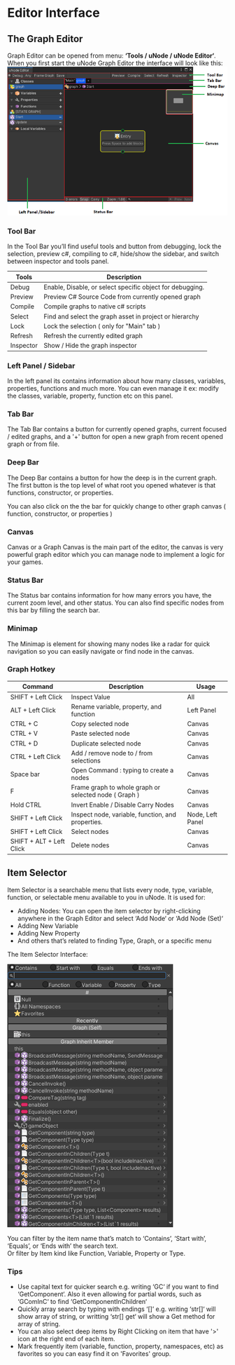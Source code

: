 # Editor Interface

## The Graph Editor

Graph Editor can be opened from menu: **‘Tools / uNode / uNode Editor‘**.
When you first start the uNode Graph Editor the interface will look like this:
![](../../images/graph_interfaces.png)

### Tool Bar

In the Tool Bar you’ll find useful tools and button from debugging, lock the selection, preview c#, compiling to c#, hide/show the sidebar, and switch between inspector and tools panel.


| Tools     | Description                                               |
| --------- | --------------------------------------------------------- |
| Debug     | Enable, Disable, or select specific object for debugging. |
| Preview   | Preview C# Source Code from currently opened graph        |
| Compile   | Compile graphs to native c# scripts                       |
| Select    | Find and select the graph asset in project or hierarchy   |
| Lock      | Lock the selection ( only for "Main" tab )                |
| Refresh   | Refresh the currently edited graph                        |
| Inspector | Show / Hide the graph inspector                           |


### Left Panel / Sidebar

In the left panel its contains information about how many classes, variables, properties, functions and much more. You can even manage it ex: modify the classes, variable, property, function etc on this panel.

### Tab Bar

The Tab Bar contains a button for currently opened graphs, current focused / edited graphs, and a '+' button for open a new graph from recent opened graph or from file.

### Deep Bar

The Deep Bar contains a button for how the deep is in the current graph. The first button is the top level of what root you opened whatever is that functions, constructor, or properties.

You can also click on the the bar for quickly change to other graph canvas ( function, constructor, or properties )

### Canvas

Canvas or a Graph Canvas is the main part of the editor, the canvas is very powerful graph editor which you can manage node to implement a logic for your games.

### Status Bar

The Status bar contains information for how many errors you have, the current zoom level, and other status. You can also find specific nodes from this bar by filling the search bar.

### Minimap

The Minimap is element for showing many nodes like a radar for quick navigation so you can easily navigate or find node in the canvas.

### Graph Hotkey


| **Command**              | **Description**                                       | **Usage**        |
| ------------------------ | ----------------------------------------------------- | ---------------- |
| SHIFT + Left Click       | Inspect Value                                         | All              |
| ALT + Left Click         | Rename variable, property, and function               | Left Panel       |
| CTRL + C                 | Copy selected node                                    | Canvas           |
| CTRL + V                 | Paste selected node                                   | Canvas           |
| CTRL + D                 | Duplicate selected node                               | Canvas           |
| CTRL + Left Click        | Add / remove node to / from selections                | Canvas           |
| Space bar                | Open Command : typing to create a nodes               | Canvas           |
| F                        | Frame graph to whole graph or selected node ( Graph ) | Canvas           |
| Hold CTRL                | Invert Enable / Disable Carry Nodes                   | Canvas           |
| SHIFT + Left Click       | Inspect node, variable, function, and properties.     | Node, Left Panel |
| SHIFT + Left Click       | Select nodes                                          | Canvas           |
| SHIFT + ALT + Left Click | Delete nodes                                          | Canvas           |

## Item Selector

Item Selector is a searchable menu that lists every node, type, variable, function, or selectable menu available to you in uNode.
It is used for:

- Adding Nodes: You can open the item selector by right-clicking anywhere in the Graph Editor and select ‘Add Node‘ or ‘Add Node (Set)‘
- Adding New Variable
- Adding New Property
- And others that’s related to finding Type, Graph, or a specific menu

The Item Selector Interface:

![](../../images/ItemSelector_AddNodes.png)

You can filter by the item name that’s match to ‘Contains’, ‘Start with’, ‘Equals’, or ‘Ends with’ the search text.
<br>Or filter by Item kind like Function, Variable, Property or Type.

### Tips

- Use capital text for quicker search e.g. writing ‘GC‘ if you want to find ‘GetComponent‘. Also it even allowing for partial words, such as ‘GComInC‘ to find ‘GetComponentInChildren‘
- Quickly array search by typing with endings ‘[]’ e.g. writing ‘str[]‘ will show array of string, or writting ‘str[] get‘ will show a Get method for array of string.
- You can also select deep items by Right Clicking on item that have '>' icon at the right end of each item.
- Mark frequently item (variable, function, property, namespaces, etc) as favorites so you can easy find it on 'Favorites' group.